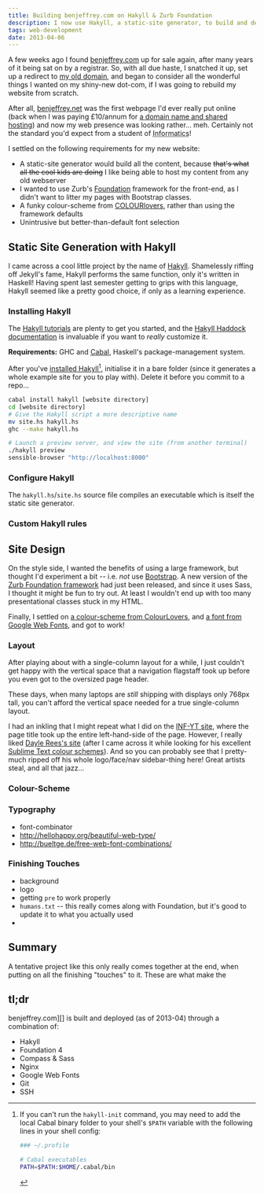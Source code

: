 ```yaml
---
title: Building benjeffrey.com on Hakyll & Zurb Foundation
description: I now use Hakyll, a static-site generator, to build and deploy my website, while Zurb Foundation is behind the front-end.
tags: web-development
date: 2013-04-06
---
```


A few weeks ago I found [benjeffrey.com][] up for sale again,
after many years of it being sat on by a registrar. So, with all due haste, I
snatched it up, set up a redirect to [my old domain][benjeffrey.net], and
began to consider all the wonderful things I wanted on my shiny-new dot-com,
if I was going to rebuild my website from scratch.


After all, [benjeffrey.net][] was the first webpage I'd ever really put
online (back when I was paying £10/annum for [a domain name and shared
hosting][fasthostingdirect]) and now my web presence was looking
rather... meh. Certainly not the standard you'd expect from a student of
<abbr title="Computer Science">Informatics</abbr>!


I settled on the following requirements for my new website:

* A static-site generator would build all the content, because <del>that's what all
    the cool kids are doing</del> I like being able to host my content from
    any old webserver
* I wanted to use Zurb's [Foundation][] framework for the front-end,
    as I didn't want to litter my pages with Bootstrap classes.
* A funky colour-scheme from [COLOURlovers][], rather than using the
    framework defaults
* Unintrusive but better-than-default font selection


Static Site Generation with Hakyll
----------------------------------

I came across a cool little project by the name of
[Hakyll][]. Shamelessly riffing off Jekyll's fame, Hakyll performs the same
function, only it's written in Haskell! Having spent last semester getting
to grips with this language, Hakyll seemed like a pretty good choice, if
only as a learning experience.


### Installing Hakyll

The [Hakyll tutorials][] are plenty to get you started, and
the [Hakyll Haddock documentation][Hakyll reference] is invaluable if you
want to *really* customize it.

**Requirements:** GHC and [Cabal][], Haskell's package-management system.

After you've [installed Hakyll][][^hakyll-init], initialise it in a bare
folder (since it generates a whole example site for you to play with).
Delete it before you commit to a repo...

```bash
cabal install hakyll [website directory]
cd [website directory]
# Give the Hakyll script a more descriptive name
mv site.hs hakyll.hs
ghc --make hakyll.hs

# Launch a preview server, and view the site (from another terminal)
./hakyll preview
sensible-browser "http://localhost:8000"
```

### Configure Hakyll

The `hakyll.hs`/`site.hs` source file compiles an executable which
is itself the static site generator.

### Custom Hakyll rules




Site Design
-----------

On the style side, I wanted the benefits of using a large framework, but
thought I'd experiment a bit -- i.e. *not* use [Bootstrap][]. A new
version of the [Zurb Foundation framework][Foundation] had just been
released, and since it uses Sass, I thought it might be fun to try out.
At least I wouldn't end up with too many presentational classes stuck in
my HTML.

Finally, I settled on [a colour-scheme from ColourLovers][intellectual owl],
and [a font from Google Web Fonts][Vollkorn], and got to work!

### Layout

After playing about with a single-column layout for a while, I just
couldn't get happy with the vertical space that a navigation flagstaff
took up before you even got to the oversized page header.

These days, when many laptops are *still* shipping with displays only
768px tall, you can't afford the vertical space needed for a true
single-column layout.

I had an inkling that I might repeat what I did on the
[INF-YT site][INF-YT], where the page title took up the entire
left-hand-side of the page.
However, I really liked [Dayle Rees's site][daylerees] (after I came
across it while looking for his excellent [Sublime Text colour
schemes][ST colour schemes]). And so you can probably see that I pretty-
much ripped off his whole logo/face/nav sidebar-thing here! Great artists
steal, and all that jazz...


### Colour-Scheme


### Typography

* font-combinator
* http://hellohappy.org/beautiful-web-type/
* http://bueltge.de/free-web-font-combinations/


### Finishing Touches

* background
* logo
* getting `pre` to work properly
* `humans.txt` -- this really comes along with Foundation, but it's good
    to update it to what you actually used
*


Summary
-------

A tentative project like this only really comes together at the end,
when putting on all the finishing "touches" to it. These are what make
the


tl;dr
-----

benjeffrey.com][] is built and deployed (as of
2013-04) through a combination of:

* Hakyll
* Foundation 4
* Compass & Sass
* Nginx
* Google Web Fonts
* Git
* SSH




<!-- footnotes -->

[^hakyll-init]: If you can't run the `hakyll-init` command, you may
    need to add the local Cabal binary folder to your shell's `$PATH`
    variable with the following lines in your shell config:

    ```bash
    ### ~/.profile

    # Cabal executables
    PATH=$PATH:$HOME/.cabal/bin
    ```


<!-- links -->

[benjeffrey.com]: http://benjeffrey.com
[benjeffrey.net]: http://benjeffrey.net
[fasthostingdirect]: http://www.fasthostingdirect.co.uk/
[Jekyll]: http://jekyllrb.com/
[Octopress]: http://octopress.org/
[GitHub Pages]: http://pages.github.com/
[Hakyll]: http://jaspervdj.be/hakyll/
[Hakyll tutorials]: http://jaspervdj.be/hakyll/tutorials.html
[Hakyll reference]: http://jaspervdj.be/hakyll/reference/index.html
[Bootstrap]: http://twitter.github.io/bootstrap/
[Foundation]: http://foundation.zurb.com/
[intellectual owl]: http://www.colourlovers.com/palette/1464688/Intellectual_Owl
[Vollkorn]: http://www.google.com/fonts/specimen/Vollkorn
[Cabal]: http://www.haskell.org/cabal/
[installed Hakyll]: http://jaspervdj.be/hakyll/tutorials/01-installation.html
[INF-YT]: http://inf-yt.org.uk/
[daylerees]: http://daylerees.com/
[ST colour schemes]: https://github.com/daylerees/colour-schemes
[COLOURlovers]: http://www.colourlovers.com/
